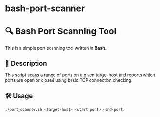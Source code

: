 # bash-port-scanner

# 🔍 Bash Port Scanning Tool

This is a simple port scanning tool written in **Bash**.

## 📌 Description

This script scans a range of ports on a given target host and reports which ports are open or closed using basic TCP connection checking.

## 🛠️ Usage

```bash
./port_scanner.sh <target-host> <start-port> <end-port>
